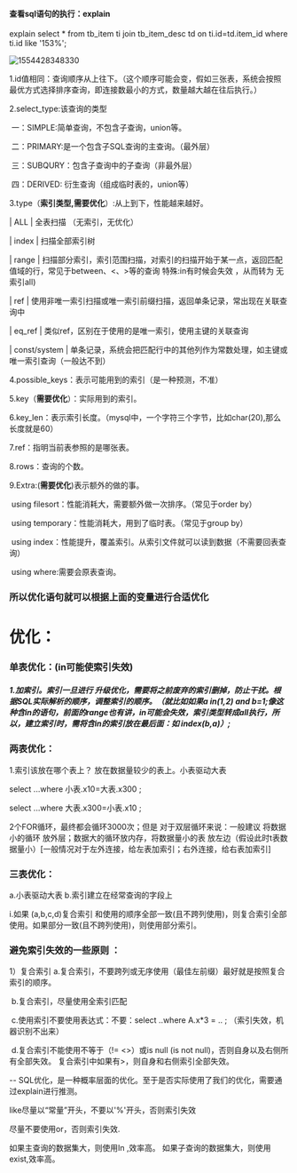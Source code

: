 #### 查看sql语句的执行：explain

 explain select * from tb_item ti join tb_item_desc td on ti.id=td.item_id  where ti.id like '153%';

![1554428348330](C:\Users\12714\AppData\Roaming\Typora\typora-user-images\1554428348330.png)

1.id值相同：查询顺序从上往下。（这个顺序可能会变，假如三张表，系统会按照最优方式选择排序查询，即连接数最小的方式，数量越大越在往后执行。）

2.select_type:该查询的类型

​			一：SIMPLE:简单查询，不包含子查询，union等。

​			二：PRIMARY:是一个包含子SQL查询的主查询。（最外层）

​			三：SUBQURY：包含子查询中的子查询（非最外层）

​			四：DERIVED:  衍生查询（组成临时表的，union等）

3.type（**索引类型,需要优化**）:从上到下，性能越来越好。

|  ALL              |  全表扫描 （无索引，无优化）

|  index            |  扫描全部索引树

|  range            |  扫描部分索引，索引范围扫描，对索引的扫描开始于某一点，返回匹配值域的行，常见于between、<、>等的查询    特殊:in有时候会失效 ，从而转为 无索引all)

|  ref                |  使用非唯一索引扫描或唯一索引前缀扫描，返回单条记录，常出现在关联查询中

|  eq_ref           |  类似ref，区别在于使用的是唯一索引，使用主键的关联查询

|  const/system  |  单条记录，系统会把匹配行中的其他列作为常数处理，如主键或唯一索引查询（一般达不到）

4.possible_keys：表示可能用到的索引（是一种预测，不准）

5.key（**需要优化**）：实际用到的索引。

6.key_len：表示索引长度。（mysql中，一个字符三个字节，比如char(20),那么长度就是60）

7.ref：指明当前表参照的是哪张表。

8.rows：查询的个数。

9.Extra:(**需要优化**)表示额外的做的事。

​						using filesort：性能消耗大，需要额外做一次排序。（常见于order by）

​						using temporary：性能消耗大，用到了临时表。（常见于group by）

​						using index：性能提升，覆盖索引。从索引文件就可以读到数据（不需要回表查询）

​						using where:需要会原表查询。

### 所以优化语句就可以根据上面的变量进行合适优化

# 优化：

### 单表优化：(in可能使索引失效)

##### 1.加索引。索引一旦进行 升级优化，需要将之前废弃的索引删掉，防止干扰。根据SQL实际解析的顺序，调整索引的顺序。（就比如如果a in(1,2) and b=1;像这种含in的语句，前面的range也有讲，in可能会失效，索引类型转成all执行，所以，建立索引时，需将含in的索引放在最后面：如 index(b,a)）;

### 两表优化：

1.索引该放在哪个表上？ 放在数据量较少的表上。小表驱动大表 

select ...where 小表.x10=大表.x300 ;

select ...where 大表.x300=小表.x10 ;

2个FOR循环，最终都会循环3000次；但是 对于双层循环来说：一般建议 将数据小的循环 放外层；数据大的循环放内存，将数据量小的表 放左边（假设此时t表数据量小）[一般情况对于左外连接，给左表加索引；右外连接，给右表加索引]

### 三表优化：

a.小表驱动大表  b.索引建立在经常查询的字段上

i.如果 (a,b,c,d)复合索引  和使用的顺序全部一致(且不跨列使用)，则复合索引全部使用。如果部分一致(且不跨列使用)，则使用部分索引。

### 避免索引失效的一些原则 ：

1）复合索引
​	a.复合索引，不要跨列或无序使用（最佳左前缀）最好就是按照复合索引的顺序。

​	b.复合索引，尽量使用全索引匹配

​	c.使用索引不要使用表达式：不要：select ..where A.x*3 = .. ; （索引失效，机器识别不出来）

​	d.复合索引不能使用不等于（!=  <>）或is null (is not null)，否则自身以及右侧所有全部失效。
​		复合索引中如果有>，则自身和右侧索引全部失效。

-- SQL优化，是一种概率层面的优化。至于是否实际使用了我们的优化，需要通过explain进行推测。

like尽量以“常量”开头，不要以'%'开头，否则索引失效

尽量不要使用or，否则索引失效.

如果主查询的数据集大，则使用In   ,效率高。
如果子查询的数据集大，则使用exist,效率高。











